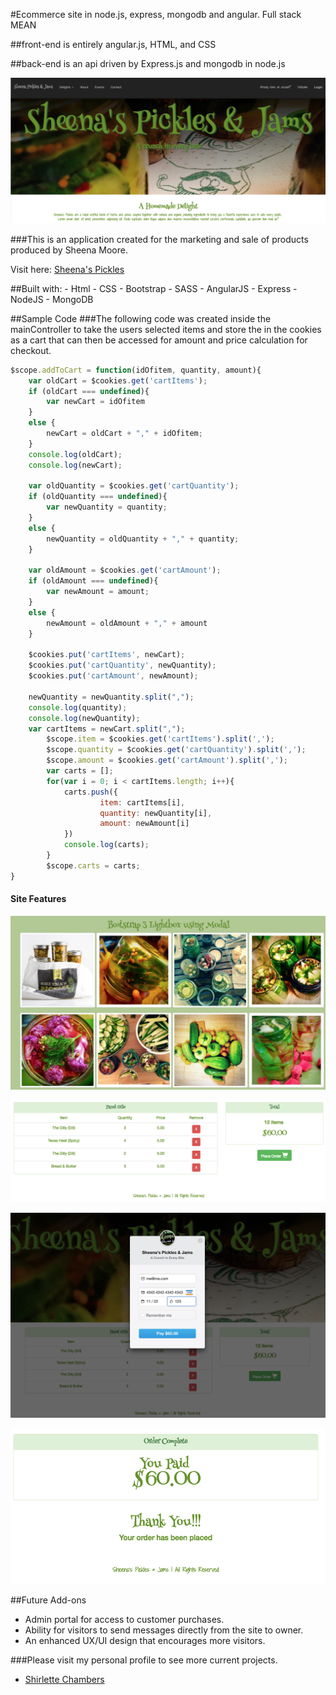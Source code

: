 #Ecommerce site in node.js, express, mongodb and angular. Full stack MEAN

##front-end is entirely angular.js, HTML, and CSS

##back-end is an api driven by Express.js and mongodb in node.js


![Alt text](img/screenHome.png "Home Page")


###This is an application created for the marketing and sale of products produced by Sheena Moore. 

Visit here: [Sheena's Pickles](http://shirletterly.com/sheenas-pickles/#/)

##Built with:
	- Html
	- CSS
	- Bootstrap
	- SASS
	- AngularJS
	- Express 
	- NodeJS
	- MongoDB

##Sample Code
###The following code was created inside the mainController to take the users selected items and store the in the cookies as a cart that can then be accessed for amount and price calculation for checkout.

```javascript
$scope.addToCart = function(idOfitem, quantity, amount){
	var oldCart = $cookies.get('cartItems');
	if (oldCart === undefined){
		var newCart = idOfitem
	}
	else {
		newCart = oldCart + "," + idOfitem;
	}
	console.log(oldCart);
	console.log(newCart);
	
	var oldQuantity = $cookies.get('cartQuantity');
	if (oldQuantity === undefined){
		var newQuantity = quantity;
	}
	else {
		newQuantity = oldQuantity + "," + quantity;
	}
	
	var oldAmount = $cookies.get('cartAmount');
	if (oldAmount === undefined){
		var newAmount = amount;
	}
	else {
		newAmount = oldAmount + "," + amount
	}

	$cookies.put('cartItems', newCart);
	$cookies.put('cartQuantity', newQuantity);
	$cookies.put('cartAmount', newAmount);
	
	newQuantity = newQuantity.split(",");
	console.log(quantity);
	console.log(newQuantity);
	var cartItems = newCart.split(",");
		$scope.item = $cookies.get('cartItems').split(',');
		$scope.quantity = $cookies.get('cartQuantity').split(',');
		$scope.amount = $cookies.get('cartAmount').split(',');
		var carts = [];
		for(var i = 0; i < cartItems.length; i++){
			carts.push({
					item: cartItems[i],
					quantity: newQuantity[i],
					amount: newAmount[i]
			})
			console.log(carts);	
		}
		$scope.carts = carts;
}
```


#### Site Features
![Alt text](img/screen1.png "Item descriptions")

![Alt text](img/screen2.png "Item Cart")

![Alt text](img/screen3.png "Stripe Payment")

![Alt text](img/screen4.png "Order Checkout")

<!-- add a video of interaction with the site -->

##Future Add-ons
- Admin portal for access to customer purchases.
- Ability for visitors to send messages directly from the site to owner.
- An enhanced UX/UI design that encourages more visitors.


###Please visit my personal profile to see more current projects.
- [Shirlette Chambers](https://github.com/Shirlazybrat)